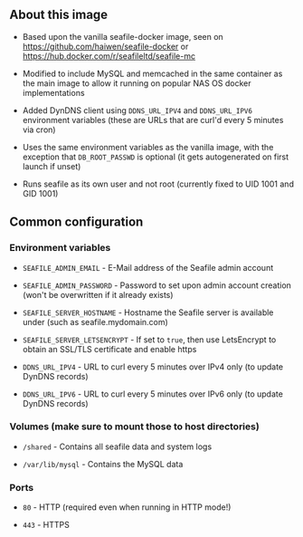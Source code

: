 ## About this image

- Based upon the vanilla seafile-docker image, seen on https://github.com/haiwen/seafile-docker or https://hub.docker.com/r/seafileltd/seafile-mc

- Modified to include MySQL and memcached in the same container as the main image to allow it running on popular NAS OS docker implementations

- Added DynDNS client using `DDNS_URL_IPV4` and `DDNS_URL_IPV6` environment variables (these are URLs that are curl'd every 5 minutes via cron)

- Uses the same environment variables as the vanilla image, with the exception that `DB_ROOT_PASSWD` is optional (it gets autogenerated on first launch if unset)

- Runs seafile as its own user and not root (currently fixed to UID 1001 and GID 1001)

## Common configuration

### Environment variables

- `SEAFILE_ADMIN_EMAIL` - E-Mail address of the Seafile admin account

- `SEAFILE_ADMIN_PASSWORD` - Password to set upon admin account creation (won't be overwritten if it already exists)

- `SEAFILE_SERVER_HOSTNAME` - Hostname the Seafile server is available under (such as seafile.mydomain.com)

- `SEAFILE_SERVER_LETSENCRYPT` - If set to `true`, then use LetsEncrypt to obtain an SSL/TLS certificate and enable https

- `DDNS_URL_IPV4` - URL to curl every 5 minutes over IPv4 only (to update DynDNS records)

- `DDNS_URL_IPV6` - URL to curl every 5 minutes over IPv6 only (to update DynDNS records)

### Volumes (make sure to mount those to host directories)

- `/shared` - Contains all seafile data and system logs

- `/var/lib/mysql` - Contains the MySQL data

### Ports

- `80` - HTTP (required even when running in HTTP mode!)

- `443` - HTTPS

